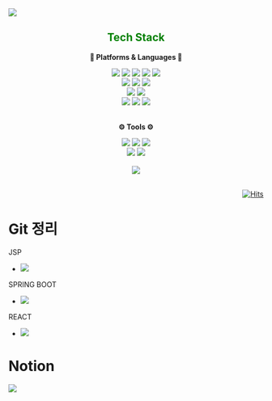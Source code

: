 
<img src="https://capsule-render.vercel.app/api?type=Waving&color=auto&height=300&section=header&text=주빈%GitHub&fontSize=90" />
<div align="center">
	 <h2 style="color:green;"> Tech Stack </h2>
	 <strong><p>🧱 Platforms & Languages 🧱</p></strong>
</div>
<div  align="center">
	<img src="https://img.shields.io/badge/Java-007396?style=flat&logo=Conda-Forge&logoColor=white" />
	<img src="https://img.shields.io/badge/Spring-6DB33F?style=flat&logo=Spring&logoColor=white" />
	<img src="https://img.shields.io/badge/HTML5-E34F26?style=flat&logo=HTML5&logoColor=white" />
	<img src="https://img.shields.io/badge/CSS3-1572B6?style=flat&logo=CSS3&logoColor=white" />
	<img src="https://img.shields.io/badge/JavaScript-F7DF1E?style=flat&logo=JavaScript&logoColor=white" />
	<br>
	<img src="https://img.shields.io/badge/jQuery-0769AD?style=flat&logo=jQuery&logoColor=white" />
	<img src="https://img.shields.io/badge/Bootstrap-7952B3?style=flat&logo=Bootstrap&logoColor=white" />
	<img src="https://img.shields.io/badge/React-61DAFB?style=flat&logo=React&logoColor=white" />
	<br>
	<img src="https://img.shields.io/badge/Oracle%20SQL-F80000?style=flat&logo=Oracle&logoColor=white" />
	<img src="https://img.shields.io/badge/MySQL-4479A1?style=flat&logo=MySQL&logoColor=white" />
 	<br>
	<img src="https://img.shields.io/badge/Git-F05032?style=flat-square&logo=git&logoColor=white"/>
 	<img src="https://img.shields.io/badge/Visual Studio Code-007ACC?style=flat-square&logo=Visual Studio Code&logoColor=white"/>
  	<img src="https://img.shields.io/badge/Flutter-02569B?style=flat-square&logo=flutter&logoColor=white"/>



</div>
<br>
<div align="center">
	<strong><p>⚙️ Tools ⚙️</p></strong>
</div>
<div align="center">
	<img src="https://img.shields.io/badge/Eclipse%20IDE-2C2255?style=flat&logo=EclipseIDE&logoColor=white" />
	<img src="https://img.shields.io/badge/Visual%20Studio%20Code-007ACC?style=flat&logo=VisualStudioCode&logoColor=white" />
	<img src="https://img.shields.io/badge/Visual%20Studio-4D37BB?style=flat&logo=VisualStudio&logoColor=white" />
	<br>
	<img src="https://img.shields.io/badge/Tomcat-F8DC75?style=flat&logo=ApacheTomcat&logoColor=white" />
	<img src="https://img.shields.io/badge/GitHub-181717?style=flat&logo=GitHub&logoColor=white" />
</div>

<br>
<div align="center">
  <img src="https://github-readme-stats.vercel.app/api?username=jjb03&show_icons=true&theme=panda"/>
</div>
<br>

<div align="right">
	
[![Hits](https://hits.seeyoufarm.com/api/count/incr/badge.svg?url=https%3A%2F%2Fgithub.com%2Fwebvocado&count_bg=%23429800&title_bg=%23A1C650&icon=github.svg&icon_color=%23FFFFFF&title=visited&edge_flat=true)](https://hits.seeyoufarm.com)<br>
</div>

# Git 정리
JSP
- <a href="https://github.com/JongsikLEE01/theJoeunUniversity">
  <img src="https://img.shields.io/badge/GitHub-181717?style=flat&logo=GitHub&logoColor=white"/>
</a>


SPRING BOOT
- <a href="https://github.com/JJB03/Project05_FINDER">
  <img src="https://img.shields.io/badge/GitHub-181717?style=flat&logo=GitHub&logoColor=white"/>
</a>

REACT 
- <a href="https://github.com/yousangjun/MiniProject05_FINDER">
  <img src="https://img.shields.io/badge/GitHub-181717?style=flat&logo=GitHub&logoColor=white"/>
</a>

# Notion
<a href="https://www.notion.so/0d4e46bf8ec04865aa51967e45403156">
  <img src="https://img.shields.io/badge/Notion-FF8000?style=flat-square&logo=Notion&logoColor=white"/>
</a>


